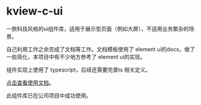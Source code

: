 # kview-c-ui
一款科技风格的ui组件库，适用于展示型页面（例如大屏），不适用业务繁杂的场景。


自己利用工作之余完成了文档等工作。文档模板使用了 element ui的docs，做了一些简化，本项目中有不少地方参考了 element ui的实现。

组件实现上使用了 typescript，后续还需要完善ts 相关定义。

[点击查看使用文档](http://119.3.156.49:9090/#/zh-CN/)。

此组件库已在公司项目中成功使用。
